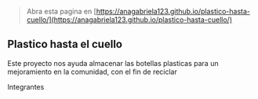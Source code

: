
> Abra esta pagina en [https://anagabriela123.github.io/plastico-hasta-cuello/](https://anagabriela123.github.io/plastico-hasta-cuello/)

## Plastico hasta el cuello 

Este proyecto nos ayuda almacenar las botellas plasticas para un mejoramiento en la comunidad, con el fin de reciclar 

Integrantes
